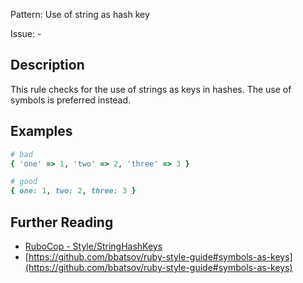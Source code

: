 Pattern: Use of string as hash key

Issue: -

## Description

This rule checks for the use of strings as keys in hashes. The use of symbols is preferred instead.

## Examples

```ruby
# bad
{ 'one' => 1, 'two' => 2, 'three' => 3 }

# good
{ one: 1, two: 2, three: 3 }
```

## Further Reading

* [RuboCop - Style/StringHashKeys](https://docs.rubocop.org/rubocop/cops_style.html#stylestringhashkeys)
* [https://github.com/bbatsov/ruby-style-guide#symbols-as-keys](https://github.com/bbatsov/ruby-style-guide#symbols-as-keys)
